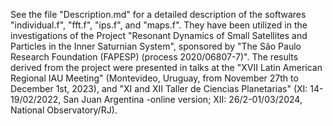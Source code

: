 See the file "Description.md" for a detailed description of the softwares "individual.f", "fft.f", "ips.f", and "maps.f". They have been utilized in the investigations of the Project "Resonant Dynamics of Small Satellites and Particles in the Inner Saturnian System", sponsored by "The São Paulo Research Foundation (FAPESP) (process 2020/06807-7)". The results derived from the project were presented in talks at the  "XVII Latin American Regional IAU Meeting" (Montevideo, Uruguay, from November 27th to December 1st, 2023), and "XI and XII Taller de Ciencias Planetarias" (XI: 14-19/02/2022, San Juan Argentina -online version; XII: 26/2-01/03/2024, National Observatory/RJ).
